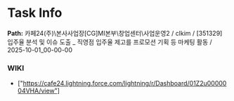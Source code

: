 # Task Info

**Path:** 카페24(주)\본사사업장\[CG]MI본부\창업센터\사업운영2 / clkim / [351329] 입주율 분석 및 이슈 도출 _ 직영점 입주율 제고를 프로모션 기획 등 마케팅 활동 / 2025-10-01_00-00-00

### WIKI
- ["https://cafe24.lightning.force.com/lightning/r/Dashboard/01Z2u0000004VHA/view"]

